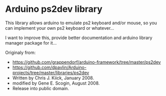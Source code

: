 # Arduino ps2dev library
This library allows arduino to emulate ps2 keyboard and/or mouse, so you can implement your own ps2 keyboard or whatever...

I want to improve this, provide better documentation and arduino library manager package for it...

Originaly from:
 * https://github.com/grappendorf/arduino-framework/tree/master/ps2dev
 * https://github.com/dpavlin/Arduino-projects/tree/master/libraries/ps2dev
 * Written by Chris J. Kiick, January 2008.
 * modified by Gene E. Scogin, August 2008.
 * Release into public domain.
